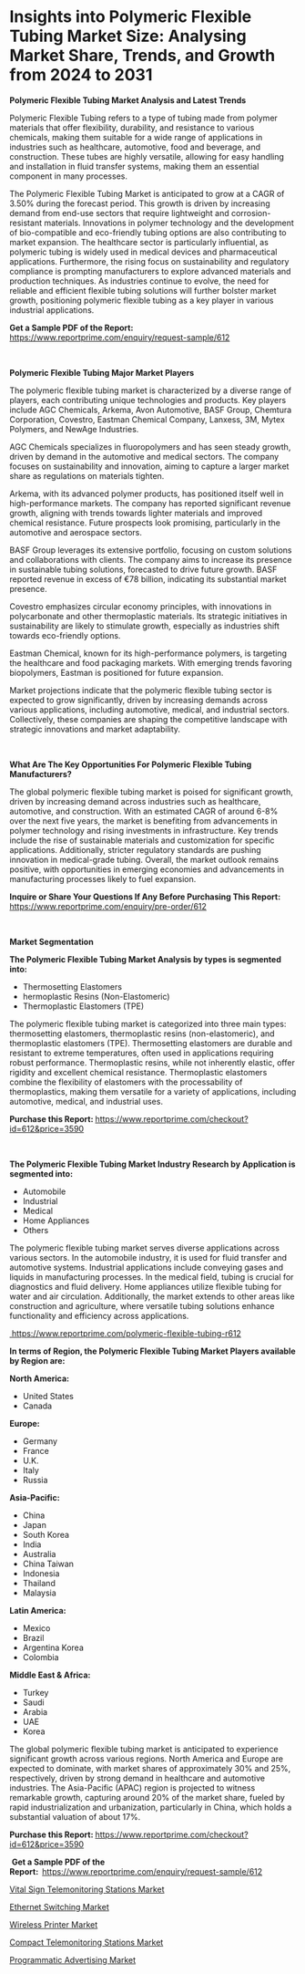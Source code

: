<p><h1>Insights into Polymeric Flexible Tubing Market Size: Analysing Market Share, Trends, and Growth from 2024 to 2031</h1></p><p><strong>Polymeric Flexible Tubing Market Analysis and Latest Trends</strong></p>
<p><p>Polymeric Flexible Tubing refers to a type of tubing made from polymer materials that offer flexibility, durability, and resistance to various chemicals, making them suitable for a wide range of applications in industries such as healthcare, automotive, food and beverage, and construction. These tubes are highly versatile, allowing for easy handling and installation in fluid transfer systems, making them an essential component in many processes.</p><p>The Polymeric Flexible Tubing Market is anticipated to grow at a CAGR of 3.50% during the forecast period. This growth is driven by increasing demand from end-use sectors that require lightweight and corrosion-resistant materials. Innovations in polymer technology and the development of bio-compatible and eco-friendly tubing options are also contributing to market expansion. The healthcare sector is particularly influential, as polymeric tubing is widely used in medical devices and pharmaceutical applications. Furthermore, the rising focus on sustainability and regulatory compliance is prompting manufacturers to explore advanced materials and production techniques. As industries continue to evolve, the need for reliable and efficient flexible tubing solutions will further bolster market growth, positioning polymeric flexible tubing as a key player in various industrial applications.</p></p>
<p><strong>Get a Sample PDF of the Report:&nbsp;</strong> <a href="https://www.reportprime.com/enquiry/request-sample/612">https://www.reportprime.com/enquiry/request-sample/612</a></p>
<p>&nbsp;</p>
<p><strong>Polymeric Flexible Tubing Major Market Players</strong></p>
<p><p>The polymeric flexible tubing market is characterized by a diverse range of players, each contributing unique technologies and products. Key players include AGC Chemicals, Arkema, Avon Automotive, BASF Group, Chemtura Corporation, Covestro, Eastman Chemical Company, Lanxess, 3M, Mytex Polymers, and NewAge Industries.</p><p>AGC Chemicals specializes in fluoropolymers and has seen steady growth, driven by demand in the automotive and medical sectors. The company focuses on sustainability and innovation, aiming to capture a larger market share as regulations on materials tighten.</p><p>Arkema, with its advanced polymer products, has positioned itself well in high-performance markets. The company has reported significant revenue growth, aligning with trends towards lighter materials and improved chemical resistance. Future prospects look promising, particularly in the automotive and aerospace sectors.</p><p>BASF Group leverages its extensive portfolio, focusing on custom solutions and collaborations with clients. The company aims to increase its presence in sustainable tubing solutions, forecasted to drive future growth. BASF reported revenue in excess of €78 billion, indicating its substantial market presence.</p><p>Covestro emphasizes circular economy principles, with innovations in polycarbonate and other thermoplastic materials. Its strategic initiatives in sustainability are likely to stimulate growth, especially as industries shift towards eco-friendly options.</p><p>Eastman Chemical, known for its high-performance polymers, is targeting the healthcare and food packaging markets. With emerging trends favoring biopolymers, Eastman is positioned for future expansion.</p><p>Market projections indicate that the polymeric flexible tubing sector is expected to grow significantly, driven by increasing demands across various applications, including automotive, medical, and industrial sectors. Collectively, these companies are shaping the competitive landscape with strategic innovations and market adaptability.</p></p>
<p>&nbsp;</p>
<p><strong>What Are The Key Opportunities For Polymeric Flexible Tubing Manufacturers?</strong></p>
<p><p>The global polymeric flexible tubing market is poised for significant growth, driven by increasing demand across industries such as healthcare, automotive, and construction. With an estimated CAGR of around 6-8% over the next five years, the market is benefiting from advancements in polymer technology and rising investments in infrastructure. Key trends include the rise of sustainable materials and customization for specific applications. Additionally, stricter regulatory standards are pushing innovation in medical-grade tubing. Overall, the market outlook remains positive, with opportunities in emerging economies and advancements in manufacturing processes likely to fuel expansion.</p></p>
<p><strong>Inquire or Share Your Questions If Any Before Purchasing This Report:</strong> <a href="https://www.reportprime.com/enquiry/pre-order/612">https://www.reportprime.com/enquiry/pre-order/612</a></p>
<p>&nbsp;</p>
<p><strong>Market Segmentation</strong></p>
<p><strong>The Polymeric Flexible Tubing Market Analysis by types is segmented into:</strong></p>
<p><ul><li>Thermosetting Elastomers</li><li>hermoplastic Resins (Non-Elastomeric)</li><li>Thermoplastic Elastomers (TPE)</li></ul></p>
<p><p>The polymeric flexible tubing market is categorized into three main types: thermosetting elastomers, thermoplastic resins (non-elastomeric), and thermoplastic elastomers (TPE). Thermosetting elastomers are durable and resistant to extreme temperatures, often used in applications requiring robust performance. Thermoplastic resins, while not inherently elastic, offer rigidity and excellent chemical resistance. Thermoplastic elastomers combine the flexibility of elastomers with the processability of thermoplastics, making them versatile for a variety of applications, including automotive, medical, and industrial uses.</p></p>
<p><strong>Purchase this Report:&nbsp;</strong><a href="https://www.reportprime.com/checkout?id=612&price=3590">https://www.reportprime.com/checkout?id=612&price=3590</a></p>
<p>&nbsp;</p>
<p><strong>The Polymeric Flexible Tubing Market Industry Research by Application is segmented into:</strong></p>
<p><ul><li>Automobile</li><li>Industrial</li><li>Medical</li><li>Home Appliances</li><li>Others</li></ul></p>
<p><p>The polymeric flexible tubing market serves diverse applications across various sectors. In the automobile industry, it is used for fluid transfer and automotive systems. Industrial applications include conveying gases and liquids in manufacturing processes. In the medical field, tubing is crucial for diagnostics and fluid delivery. Home appliances utilize flexible tubing for water and air circulation. Additionally, the market extends to other areas like construction and agriculture, where versatile tubing solutions enhance functionality and efficiency across applications.</p></p>
<p><a href="https://www.reportprime.com/polymeric-flexible-tubing-r612">&nbsp;https://www.reportprime.com/polymeric-flexible-tubing-r612</a></p>
<p><strong>In terms of Region, the Polymeric Flexible Tubing Market Players available by Region are:</strong></p>
<p>
    <p> <strong> North America: </strong>
        <ul>
            <li>United States</li>
            <li>Canada</li>
        </ul>
        </p> 
    <p> <strong> Europe: </strong>
        <ul>
            <li>Germany</li>
            <li>France</li>
            <li>U.K.</li>
            <li>Italy</li>
            <li>Russia</li>
        </ul>
        </p> 
    <p> <strong> Asia-Pacific: </strong>
        <ul>
            <li>China</li>
            <li>Japan</li>
            <li>South Korea</li>
            <li>India</li>
            <li>Australia</li>
            <li>China Taiwan</li>
            <li>Indonesia</li>
            <li>Thailand</li>
            <li>Malaysia</li>
        </ul>
        </p> 
    <p> <strong> Latin America: </strong>
        <ul>
            <li>Mexico</li>
            <li>Brazil</li>
            <li>Argentina Korea</li>
            <li>Colombia</li>
        </ul>
        </p> 
    <p> <strong> Middle East & Africa: </strong>
        <ul>
            <li>Turkey</li>
            <li>Saudi</li>
            <li>Arabia</li>
            <li>UAE</li>
            <li>Korea</li>
        </ul>
    </p>
    </p>
<p><p>The global polymeric flexible tubing market is anticipated to experience significant growth across various regions. North America and Europe are expected to dominate, with market shares of approximately 30% and 25%, respectively, driven by strong demand in healthcare and automotive industries. The Asia-Pacific (APAC) region is projected to witness remarkable growth, capturing around 20% of the market share, fueled by rapid industrialization and urbanization, particularly in China, which holds a substantial valuation of about 17%.</p></p>
<p><strong>Purchase this Report: </strong><a href="https://www.reportprime.com/checkout?id=612&price=3590">https://www.reportprime.com/checkout?id=612&price=3590</a></p>
<p>&nbsp;<strong>Get a Sample PDF of the Report:&nbsp;&nbsp;</strong><a href="https://www.reportprime.com/enquiry/request-sample/612">https://www.reportprime.com/enquiry/request-sample/612</a></p>
<p><strong></strong></p>
<p><p><a href="https://issuu.com/reportprime-2/docs/vital-sign-telemonitoring-stations-_1b1d5a51b8bd63">Vital Sign Telemonitoring Stations Market</a></p><p><a href="https://medium.com/@caleighconn1938/ethernet-switching-market-market-segmentation-geographical-regions-and-market-forcast-till-2031-1c1842c4acf9?postPublishedType=initial">Ethernet Switching Market</a></p><p><a href="https://www.linkedin.com/pulse/wireless-printer-industry-insights-report-analyzing-market-trends-5a8de?trackingId=kReg%2BNAOQtmsXRxr9sY%2FYA%3D%3D">Wireless Printer Market</a></p><p><a href="https://issuu.com/reportprime-2/docs/compact-telemonitoring-stations-mar_ae1d8cbcee65c8">Compact Telemonitoring Stations Market</a></p><p><a href="https://medium.com/@dfght5g/strategic-market-insights-navigating-the-global-programmatic-advertising-market-landscape-691996f60264">Programmatic Advertising Market</a></p></p>